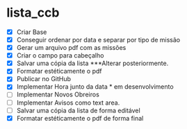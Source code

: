 # lista_ccb
- [x] Criar Base
- [x] Conseguir ordenar por data e separar por tipo de missão
- [x] Gerar um arquivo pdf com as missões
- [x] Criar o campo para cabeçalho
- [x] Salvar uma cópia da lista ***Alterar posteriormente.
- [x] Formatar estéticamente o pdf
- [x] Publicar no GitHub
- [x] Implementar Hora junto da data * em desenvolvimento
- [ ] Implementar Novos Obreiros
- [ ] Implementar Avisos como text area.
- [ ] Salvar uma cópia da lista de forma editável
- [x] Formatar estéticamente o pdf de forma final
